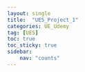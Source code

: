 ```yaml
---
layout: single
title:  "UE5_Project_1"
categories: UE_Udemy
tag: [UE5]
toc: true
toc_sticky: true
sidebar:
    nav: "counts"
---
```


